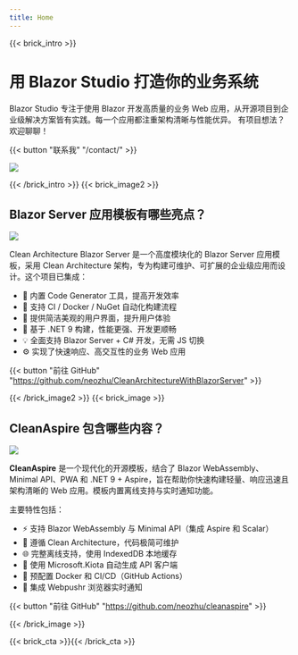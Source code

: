 ```yaml
---
title: Home
---
```

{{< brick_intro >}}

# 用 Blazor Studio 打造你的业务系统

Blazor Studio 专注于使用 Blazor 开发高质量的业务 Web 应用，从开源项目到企业级解决方案皆有实践。每一个应用都注重架构清晰与性能优异。
有项目想法？欢迎聊聊！

{{< button "联系我" "/contact/" >}}

![](/uploads/illustrations/cuate/assets.png)

{{< /brick_intro >}}
{{< brick_image2 >}}

## Blazor Server 应用模板有哪些亮点？

![](/uploads/illustrations/cuate/responsive.png)

Clean Architecture Blazor Server 是一个高度模块化的 Blazor Server 应用模板，采用 Clean Architecture 架构，专为构建可维护、可扩展的企业级应用而设计。这个项目已集成：


- 🚀 内置 Code Generator 工具，提高开发效率  
- 🐳 支持 CI / Docker / NuGet 自动化构建流程  
- 🎨 提供简洁美观的用户界面，提升用户体验  
- 🧱 基于 .NET 9 构建，性能更强、开发更顺畅  
- 💡 全面支持 Blazor Server + C# 开发，无需 JS 切换  
- ⚙️ 实现了快速响应、高交互性的业务 Web 应用  

{{< button "前往 GitHub" "https://github.com/neozhu/CleanArchitectureWithBlazorServer" >}}

{{< /brick_image2 >}}
{{< brick_image >}}

## CleanAspire 包含哪些内容？

![](/uploads/illustrations/cuate/blazorclient.jpg)

**CleanAspire** 是一个现代化的开源模板，结合了 Blazor WebAssembly、Minimal API、PWA 和 .NET 9 + Aspire，旨在帮助你快速构建轻量、响应迅速且架构清晰的 Web 应用。模板内置离线支持与实时通知功能。

主要特性包括：

- ⚡ 支持 Blazor WebAssembly 与 Minimal API（集成 Aspire 和 Scalar）  
- 🧱 遵循 Clean Architecture，代码极简可维护  
- 🌐 完整离线支持，使用 IndexedDB 本地缓存  
- 🔄 使用 Microsoft.Kiota 自动生成 API 客户端  
- 🚀 预配置 Docker 和 CI/CD（GitHub Actions）  
- 🔔 集成 Webpushr 浏览器实时通知  

{{< button "前往 GitHub" "https://github.com/neozhu/cleanaspire" >}}


{{< /brick_image >}}



{{< brick_cta >}}{{< /brick_cta >}}